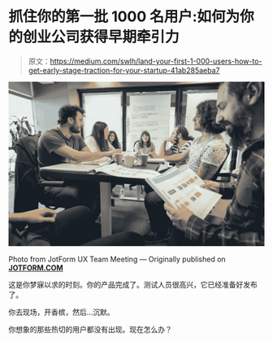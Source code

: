 # 抓住你的第一批 1000 名用户:如何为你的创业公司获得早期牵引力

> 原文：<https://medium.com/swlh/land-your-first-1-000-users-how-to-get-early-stage-traction-for-your-startup-41ab285aeba7>

![](img/4ba62eb361900f724af7008afb0c83a3.png)

Photo from JotForm UX Team Meeting — Originally published on [**JOTFORM.COM**](http://jotform.com)

这是你梦寐以求的时刻。你的产品完成了。测试人员很高兴，它已经准备好发布了。

你去现场，开香槟，然后…沉默。

你想象的那些热切的用户都没有出现。现在怎么办？